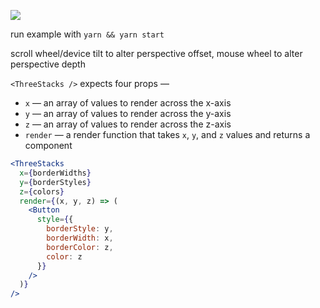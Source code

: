 ![](./three-stacks.gif)

run example with `yarn && yarn start`

scroll wheel/device tilt to alter perspective offset, mouse wheel to alter perspective depth

`<ThreeStacks />` expects four props —

- `x` — an array of values to render across the x-axis
- `y` — an array of values to render across the y-axis
- `z` — an array of values to render across the z-axis
- `render` — a render function that takes `x`, `y`, and `z` values and returns a component

```jsx
<ThreeStacks
  x={borderWidths}
  y={borderStyles}
  z={colors}
  render={(x, y, z) => (
    <Button
      style={{
        borderStyle: y,
        borderWidth: x,
        borderColor: z,
        color: z
      }}
    />
  )}
/>
```
